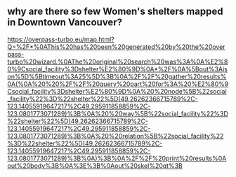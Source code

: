 ## why are there so few Women's shelters mapped in Downtown Vancouver?  

https://overpass-turbo.eu/map.html?Q=%2F*%0AThis%20has%20been%20generated%20by%20the%20overpass-turbo%20wizard.%0AThe%20original%20search%20was%3A%0A%E2%80%9Csocial_facility%3Dshelter%E2%80%9D%0A*%2F%0A%5Bout%3Ajson%5D%5Btimeout%3A25%5D%3B%0A%2F%2F%20gather%20results%0A(%0A%20%20%2F%2F%20query%20part%20for%3A%20%E2%80%9Csocial_facility%3Dshelter%E2%80%9D%0A%20%20node%5B%22social_facility%22%3D%22shelter%22%5D(49.26262366715789%2C-123.14055919647217%2C49.295911858859%2C-123.0801773071289)%3B%0A%20%20way%5B%22social_facility%22%3D%22shelter%22%5D(49.26262366715789%2C-123.14055919647217%2C49.295911858859%2C-123.0801773071289)%3B%0A%20%20relation%5B%22social_facility%22%3D%22shelter%22%5D(49.26262366715789%2C-123.14055919647217%2C49.295911858859%2C-123.0801773071289)%3B%0A)%3B%0A%2F%2F%20print%20results%0Aout%20body%3B%0A%3E%3B%0Aout%20skel%20qt%3B
